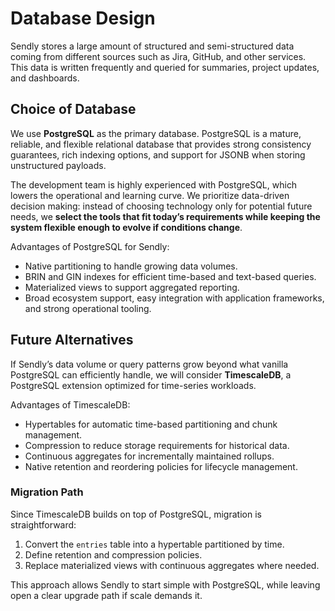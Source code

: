 # Database Design

Sendly stores a large amount of structured and semi-structured data coming from different sources such as Jira, GitHub, and other services. This data is written frequently and queried for summaries, project updates, and dashboards.

## Choice of Database

We use **PostgreSQL** as the primary database. PostgreSQL is a mature, reliable, and flexible relational database that provides strong consistency guarantees, rich indexing options, and support for JSONB when storing unstructured payloads.

The development team is highly experienced with PostgreSQL, which lowers the operational and learning curve. We prioritize data-driven decision making: instead of choosing technology only for potential future needs, we **select the tools that fit today’s requirements while keeping the system flexible enough to evolve if conditions change**.

Advantages of PostgreSQL for Sendly:
- Native partitioning to handle growing data volumes.
- BRIN and GIN indexes for efficient time-based and text-based queries.
- Materialized views to support aggregated reporting.
- Broad ecosystem support, easy integration with application frameworks, and strong operational tooling.

## Future Alternatives

If Sendly’s data volume or query patterns grow beyond what vanilla PostgreSQL can efficiently handle, we will consider **TimescaleDB**, a PostgreSQL extension optimized for time-series workloads. 

Advantages of TimescaleDB:
- Hypertables for automatic time-based partitioning and chunk management.
- Compression to reduce storage requirements for historical data.
- Continuous aggregates for incrementally maintained rollups.
- Native retention and reordering policies for lifecycle management.

### Migration Path

Since TimescaleDB builds on top of PostgreSQL, migration is straightforward:
1. Convert the `entries` table into a hypertable partitioned by time.
2. Define retention and compression policies.
3. Replace materialized views with continuous aggregates where needed.

This approach allows Sendly to start simple with PostgreSQL, while leaving open a clear upgrade path if scale demands it.